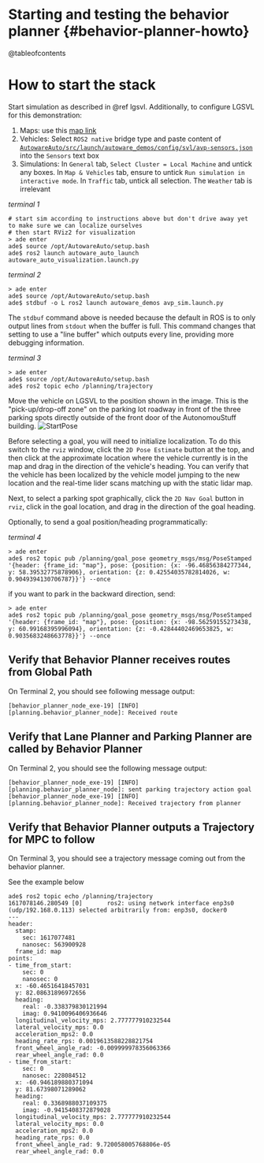 Starting and testing the behavior planner {#behavior-planner-howto}
=======================================

@tableofcontents

# How to start the stack

Start simulation as described in @ref lgsvl.
Additionally, to configure LGSVL for this demonstration:

1. Maps: use this [map link](https://assets.dev.lgsvlsimulator.com/d5b8bb0b7f49875a8a4bbf83c50b3a4fe53779c7/environment_AutonomouStuff)
2. Vehicles: Select `ROS2 native` bridge type and paste content of [`AutowareAuto/src/launch/autoware_demos/config/svl/avp-sensors.json`](https://gitlab.com/autowarefoundation/autoware.auto/AutowareAuto/-/blob/master/src/launch/autoware_demos/config/svl/avp-sensors.json) into the `Sensors` text box
3. Simulations: In `General` tab, `Select Cluster = Local Machine` and untick any boxes.
In `Map & Vehicles` tab, ensure to untick `Run simulation in interactive mode`.
In `Traffic` tab, untick all selection.
The `Weather` tab is irrelevant

*terminal 1*

```{bash}
# start sim according to instructions above but don't drive away yet to make sure we can localize ourselves
# then start RViz2 for visualization
> ade enter
ade$ source /opt/AutowareAuto/setup.bash
ade$ ros2 launch autoware_auto_launch autoware_auto_visualization.launch.py
```

*terminal 2*
```{bash}
> ade enter
ade$ source /opt/AutowareAuto/setup.bash
ade$ stdbuf -o L ros2 launch autoware_demos avp_sim.launch.py
```

The `stdbuf` command above is needed because the default in ROS is to only output lines from `stdout` when the buffer is full.
This command changes that setting to use a "line buffer" which outputs every line, providing more debugging information.

*terminal 3*
```{bash}
> ade enter
ade$ source /opt/AutowareAuto/setup.bash
ade$ ros2 topic echo /planning/trajectory
```

Move the vehicle on LGSVL to the position shown in the image.
This is the "pick-up/drop-off zone" on the parking lot roadway in front of the three parking spots directly outside of the front door of the AutonomouStuff building.
![StartPose](images/avp-demo-start-pose.png)

Before selecting a goal, you will need to initialize localization.
To do this switch to the `rviz` window, click the `2D Pose Estimate` button at the top, and then click at the approximate location where the vehicle currently is in the map and drag in the direction of the vehicle's heading.
You can verify that the vehicle has been localized by the vehicle model jumping to the new location and the real-time lider scans matching up with the static lidar map.

Next, to select a parking spot graphically, click the `2D Nav Goal` button in `rviz`, click in the goal location, and drag in the direction of the goal heading.

Optionally, to send a goal position/heading programmatically:

*terminal 4*
```{bash}
> ade enter
ade$ ros2 topic pub /planning/goal_pose geometry_msgs/msg/PoseStamped '{header: {frame_id: "map"}, pose: {position: {x: -96.46856384277344, y: 58.39532775878906}, orientation: {z: 0.42554035782814026, w: 0.9049394130706787}}'} --once
```

if you want to park in the backward direction, send:
```{bash}
> ade enter
ade$ ros2 topic pub /planning/goal_pose geometry_msgs/msg/PoseStamped '{header: {frame_id: "map"}, pose: {position: {x: -98.56259155273438, y: 60.99168395996094}, orientation: {z: -0.42844402469653825, w: 0.9035683248663778}}'} --once
```

## Verify that Behavior Planner receives routes from Global Path
On Terminal 2, you should see following message output:

```{bash}
[behavior_planner_node_exe-19] [INFO] [planning.behavior_planner_node]: Received route
```

## Verify that Lane Planner and Parking Planner are called by Behavior Planner
On Terminal 2, you should see the following message output:

```{bash}
[behavior_planner_node_exe-19] [INFO] [planning.behavior_planner_node]: sent parking trajectory action goal
[behavior_planner_node_exe-19] [INFO] [planning.behavior_planner_node]: Received trajectory from planner
```

## Verify that Behavior Planner outputs a Trajectory for MPC to follow
On Terminal 3, you should see a trajectory message coming out from the behavior planner.

See the example below

```{bash}
ade$ ros2 topic echo /planning/trajectory
1617078146.280549 [0]       ros2: using network interface enp3s0 (udp/192.168.0.113) selected arbitrarily from: enp3s0, docker0
---
header:
  stamp:
    sec: 1617077481
    nanosec: 563900928
  frame_id: map
points:
- time_from_start:
    sec: 0
    nanosec: 0
  x: -60.46516418457031
  y: 82.08631896972656
  heading:
    real: -0.338379830121994
    imag: 0.9410096406936646
  longitudinal_velocity_mps: 2.777777910232544
  lateral_velocity_mps: 0.0
  acceleration_mps2: 0.0
  heading_rate_rps: 0.0019613588228821754
  front_wheel_angle_rad: -0.009999978356063366
  rear_wheel_angle_rad: 0.0
- time_from_start:
    sec: 0
    nanosec: 228084512
  x: -60.946189880371094
  y: 81.67398071289062
  heading:
    real: 0.3368988037109375
    imag: -0.9415408372879028
  longitudinal_velocity_mps: 2.777777910232544
  lateral_velocity_mps: 0.0
  acceleration_mps2: 0.0
  heading_rate_rps: 0.0
  front_wheel_angle_rad: 9.720058005768806e-05
  rear_wheel_angle_rad: 0.0
```
